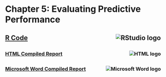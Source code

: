 # Chapter 5: Evaluating Predictive Performance

## <img src="https://img.icons8.com/?size=100&id=YYhSxUUW8osK&format=png&color=000000" alt="RStudio logo" align=right>[R Code](https://github.com/englands/R/blob/main/Data%20Mining%20for%20Business%20Analytics/Chapter%205%3A%20Evaluating%20Predictive%20Performance/Chapter%205%20Figures%20Code.R)

##

### <img src = "https://img.icons8.com/?size=100&id=12239&format=png&color=000000" alt="HTML logo" align=right>[HTML Compiled Report]()

##

### <img src="https://img.icons8.com/?size=100&id=13674&format=png&color=000000" alt="Microsoft Word logo" align=right>[Microsoft Word Compiled Report]()

